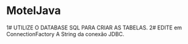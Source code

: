 # MotelJava
1# UTILIZE O DATABASE SQL PARA CRIAR AS TABELAS.
2# EDITE em ConnectionFactory A String da conexão JDBC.
